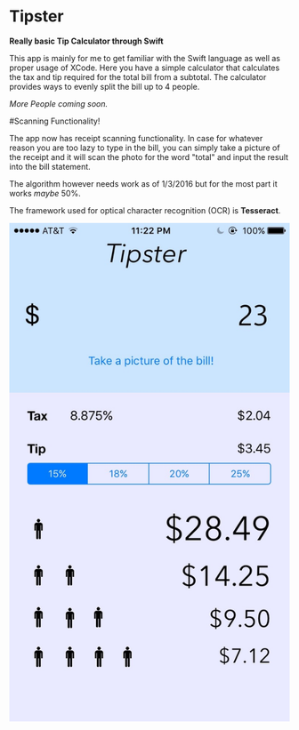 # Tipster

**Really basic Tip Calculator through Swift**

This app is mainly for me to get familiar with the Swift language as well as proper usage of XCode. Here you have 
a simple calculator that calculates the tax and tip required for the total bill from a subtotal. The calculator provides
ways to evenly split the bill up to 4 people. 

*More People coming soon.*

#Scanning Functionality!

The app now has receipt scanning functionality. In case for whatever reason you are too lazy to type in the bill, you can simply take a picture of the receipt and it will scan the photo for the word "total" and input the result into the bill statement. 

The algorithm however needs work as of 1/3/2016 but for the most part it works *maybe* 50%. 

The framework used for optical character recognition (OCR) is **Tesseract**. 

![Sample Image](https://github.com/jimmyjiji/Tipster/blob/master/Sample%20Tipster.jpg)
